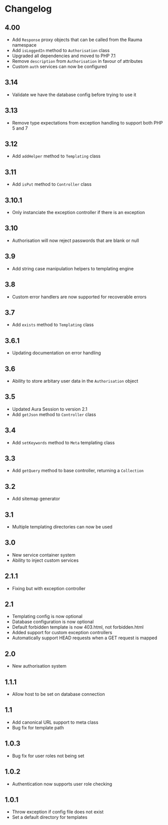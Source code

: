 Changelog
=========

4.00
----
* Add `Response` proxy objects that can be called from the Rauma namespace
* Add `isLoggedIn` method to `Authorisation` class
* Upgraded all dependencies and moved to PHP 7.1
* Remove `description` from `Authorisation` in favour of attributes
* Custom `auth` services can now be configured

3.14
----
* Validate we have the database config before trying to use it

3.13
----
* Remove type expectations from exception handling to support both PHP 5 and 7

3.12
----
* Add `addHelper` method to `Templating` class

3.11
----
* Add `isPut` method to `Controller` class

3.10.1
------
* Only instanciate the exception controller if there is an exception

3.10
----
* Authorisation will now reject passwords that are blank or null

3.9
---
* Add string case manipulation helpers to templating engine

3.8
---
* Custom error handlers are now supported for recoverable errors

3.7
---
* Add `exists` method to `Templating` class

3.6.1
-----
* Updating documentation on error handling

3.6
---
* Ability to store arbitary user data in the `Authorisation` object

3.5
---
* Updated Aura Session to version 2.1
* Add `getJson` method to `Controller` class

3.4
---
* Add `setKeywords` method to `Meta` templating class

3.3
---
* Add `getQuery` method to base controller, returning a `Collection`

3.2
---
* Add sitemap generator

3.1
---
* Multiple templating directories can now be used

3.0
---
* New service container system
* Ability to inject custom services

2.1.1
-----
* Fixing but with exception controller

2.1
---
* Templating config is now optional
* Database configuration is now optional
* Default forbidden template is now 403.html, not forbidden.html
* Added support for custom exception controllers
* Automatically support HEAD requests when a GET request is mapped

2.0
---
* New authorisation system

1.1.1
-----
* Allow host to be set on database connection

1.1
---
* Add canonical URL support to meta class
* Bug fix for template path

1.0.3
-----
* Bug fix for user roles not being set

1.0.2
-----
* Authentication now supports user role checking

1.0.1
-----
* Throw exception if config file does not exist
* Set a default directory for templates
